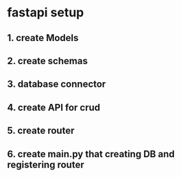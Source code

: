 # fastapi setup
## 1. create Models
## 2. create schemas
## 3. database connector
## 4. create API for crud
## 5. create router
## 6. create main.py that creating DB and registering router